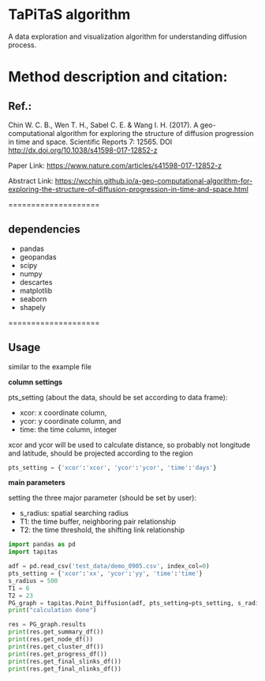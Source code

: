 # TaPiTaS algorithm
A data exploration and visualization algorithm for understanding diffusion process.

# Method description and citation:
## Ref.:
Chin W. C. B., Wen T. H., Sabel C. E. & Wang I. H. (2017). A geo-computational algorithm for exploring the structure of diffusion progression in time and space. Scientific Reports 7: 12565. DOI http://dx.doi.org/10.1038/s41598-017-12852-z

Paper Link:
https://www.nature.com/articles/s41598-017-12852-z

Abstract Link:
https://wcchin.github.io/a-geo-computational-algorithm-for-exploring-the-structure-of-diffusion-progression-in-time-and-space.html

====================

## dependencies
- pandas
- geopandas
- scipy
- numpy
- descartes
- matplotlib
- seaborn
- shapely


====================

## Usage
similar to the example file

**column settings**

pts_setting (about the data, should be set according to data frame):

- xcor: x coordinate column,
- ycor: y coordinate column, and
- time: the time column, integer

xcor and ycor will be used to calculate distance, so probably not longitude and latitude, should be projected according to the region

```python
pts_setting = {'xcor':'xcor', 'ycor':'ycor', 'time':'days'}
```

**main parameters**

setting the three major parameter (should be set by user):
- s_radius: spatial searching radius
- T1: the time buffer, neighboring pair relationship
- T2: the time threshold, the shifting link relationship

```python
import pandas as pd
import tapitas

adf = pd.read_csv('test_data/demo_0905.csv', index_col=0)
pts_setting = {'xcor':'xx', 'ycor':'yy', 'time':'time'}
s_radius = 500
T1 = 6
T2 = 23
PG_graph = tapitas.Point_Diffusion(adf, pts_setting=pts_setting, s_radius=s_radius, T1=T1, T2=T2, resample_time=99, confidence_level=0.8, critical_value=None)
print("calculation done")

res = PG_graph.results
print(res.get_summary_df())
print(res.get_node_df())
print(res.get_cluster_df())
print(res.get_progress_df())
print(res.get_final_slinks_df())
print(res.get_final_nlinks_df())
```
